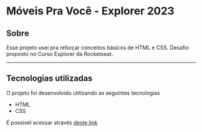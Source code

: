 # **Móveis Pra Você - Explorer 2023**

## Sobre

Esse projeto usei pra reforçar conceitos básicos de HTML e CSS. Desafio proposto no Curso Explorer da Rocketseat.

---

## Tecnologias utilizadas

O projeto foi desenvolvido utilizando as seguintes tecnologias

- HTML
- CSS

É possivel acessar através [deste link](https://elielprata.github.io/explorer-project-01/)
